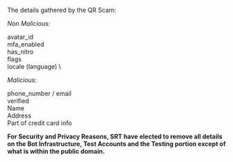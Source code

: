 The details gathered by the QR Scam:

*Non Malicious:*

avatar_id \
mfa_enabled \
has_nitro \
flags \
locale (language) \

*Malicious:*

phone_number /
email \
verified \
Name \
Address \
Part of credit card info 

**For Security and Privacy Reasons, SRT have elected to remove all details on the Bot Infrastructure, Test Accounts and the Testing portion except of what is within the public domain.**


